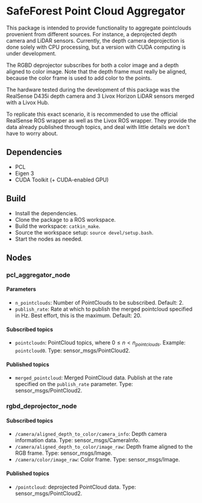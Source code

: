 # SafeForest Point Cloud Aggregator

This package is intended to provide functionality to aggregate pointclouds provenient from different sources. For instance, a deprojected depth camera and LiDAR sensors. Currently, the depth camera deprojection is done solely with CPU processing, but a version with CUDA computing is under development.

The RGBD deprojector subscribes for both a color image and a depth aligned to color image. Note that the depth frame must really be aligned, because the color frame is used to add color to the points.

The hardware tested during the development of this package was the RealSense D435i depth camera and 3 Livox Horizon LiDAR sensors merged with a Livox Hub.

To replicate this exact scenario, it is recommended to use the official RealSense ROS wrapper as well as the Livox ROS wrapper. They provide the data already published through topics, and deal with little details we don't have to worry about.

## Dependencies
- PCL
- Eigen 3
- CUDA Toolkit (+ CUDA-enabled GPU)

## Build
- Install the dependencies.
- Clone the package to a ROS workspace.
- Build the workspace: ```catkin_make```.
- Source the workspace setup: ```source devel/setup.bash```.
- Start the nodes as needed.

## Nodes
### pcl_aggregator_node
#### Parameters
- ```n_pointclouds```: Number of PointClouds to be subscribed. Default: 2.
- ```publish_rate```: Rate at which to publish the merged pointcloud specified in Hz. Best effort, this is the maximum. Default: 20.
#### Subscribed topics
- ```pointcloudn```: PointCloud topics, where $0 \leq n < n_{pointclouds}$. Example: ```pointcloud0```. Type: sensor_msgs/PointCloud2.
#### Published topics
- ```merged_pointcloud```: Merged PointCloud data. Publish at the rate specified on the ```publish_rate``` parameter. Type: sensor_msgs/PointCloud2.

### rgbd_deprojector_node
#### Subscribed topics
- ```/camera/aligned_depth_to_color/camera_info```: Depth camera information data. Type: sensor_msgs/CameraInfo.
- ```/camera/aligned_depth_to_color/image_raw```: Depth frame aligned to the RGB frame. Type: sensor_msgs/Image.
- ```/camera/color/image_raw```: Color frame. Type: sensor_msgs/Image.
#### Published topics
- ```/pointcloud```: deprojected PointCloud data. Type: sensor_msgs/PointCloud2.
